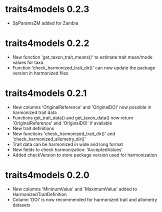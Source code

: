 # traits4models 0.2.3
* SpParamsZM added for Zambia

# traits4models 0.2.2
* New function 'get_taxon_trait_means()' to estimate trait mean/mode values for taxa
* Function 'check_harmonized_trait_dir()' can now update the package version in harmonized files

# traits4models 0.2.1
* New columns 'OriginalReference' and 'OriginalDOI' now possible in harmonized trait data
* Functions get_trait_data() and get_taxon_data() now return 'OriginalReference' and 'OriginalDOI' if available 
* New trait definitions
* New functions 'check_harmonized_trait_dir()' and 'check_harmonized_allometry_dir()'
* Trait data can be harmonized in wide and long format
* New fields to check harmonization: 'AcceptedValues'
* Added checkVersion to store package version used for harmonization

# traits4models 0.2.0
* New columns 'MininumValue' and 'MaximumValue' added to HarmonizedTraitDefinition
* Column 'DOI' is now recommended for harmonized trait and allometry datasets

